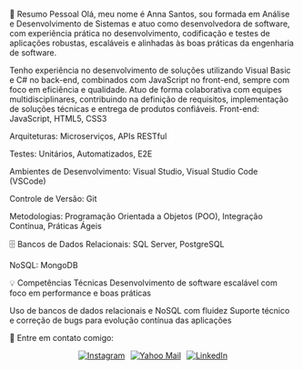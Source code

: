 🌟 Resumo Pessoal
Olá, meu nome é Anna Santos, sou formada em Análise e Desenvolvimento de Sistemas e atuo como desenvolvedora de software, com experiência prática no desenvolvimento, codificação e testes de aplicações robustas, escaláveis e alinhadas às boas práticas da engenharia de software.

Tenho experiência no desenvolvimento de soluções utilizando Visual Basic e C# no back-end, combinados com JavaScript no front-end, sempre com foco em eficiência e qualidade. Atuo de forma colaborativa com equipes multidisciplinares, contribuindo na definição de requisitos, implementação de soluções técnicas e entrega de produtos confiáveis.
Front-end: JavaScript, HTML5, CSS3

Arquiteturas: Microserviços, APIs RESTful

Testes: Unitários, Automatizados, E2E

Ambientes de Desenvolvimento: Visual Studio, Visual Studio Code (VSCode)

Controle de Versão: Git

Metodologias: Programação Orientada a Objetos (POO), Integração Contínua, Práticas Ágeis

🗄️ Bancos de Dados
Relacionais: SQL Server, PostgreSQL

NoSQL: MongoDB

💡 Competências Técnicas
Desenvolvimento de software escalável com foco em performance e boas práticas

Uso de bancos de dados relacionais e NoSQL com fluidez
Suporte técnico e correção de bugs para evolução contínua das aplicações

💼 Entre em contato comigo:
<div align="center" style="display: flex; justify-content: center; gap: 10px; flex-wrap: wrap;">

  <a href="https://www.instagram.com/kxmvkbk" target="_blank">
    <img src="https://img.shields.io/badge/-Instagram-%23E4405F?style=for-the-badge&logo=instagram&logoColor=white" alt="Instagram">
  </a>

  <a href="mailto:anna.clara16f@yahoo.com.br" target="_blank">
    <img src="https://img.shields.io/badge/-Yahoo-%2300acee?style=for-the-badge&logo=yahoo&logoColor=white" alt="Yahoo Mail">
  </a>

  <a href="https://www.linkedin.com/in/annacosantos/" target="_blank">
    <img src="https://img.shields.io/badge/-LinkedIn-%230077B5?style=for-the-badge&logo=linkedin&logoColor=white" alt="LinkedIn">
  </a>

</div>

